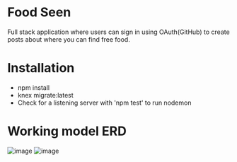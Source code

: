 # Food Seen
Full stack application where users can sign in using OAuth(GitHub) to create posts about where you can find free food. 

# Installation
* npm install
* knex migrate:latest
* Check for a listening server with 'npm test' to run nodemon

# Working model ERD
![image](./erd_food_spot_v2.png)
![image](./images/foodseenlogo/png)
